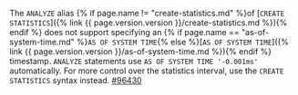 The `ANALYZE` alias {% if page.name != "create-statistics.md" %}of [`CREATE STATISTICS`]({% link {{ page.version.version }}/create-statistics.md %}){% endif %} does not support specifying an {% if page.name == "as-of-system-time.md" %}`AS OF SYSTEM TIME`{% else %}[`AS OF SYSTEM TIME`]({% link {{ page.version.version }}/as-of-system-time.md %}){% endif %} timestamp. `ANALYZE` statements use `AS OF SYSTEM TIME '-0.001ms'` automatically. For more control over the statistics interval, use the `CREATE STATISTICS` syntax instead. [#96430](https://github.com/cockroachdb/cockroach/issues/96430)
